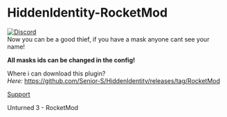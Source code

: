 # HiddenIdentity-RocketMod
[![Discord](https://img.shields.io/discord/726339892933558442?label=Discord%20Chat&logo=discord&style=flat-square)](https://discord.com/invite/wMrPygv) <br>
Now you can be a good thief, if you have a mask anyone cant see your name!

**All masks ids can be changed in the config!**

Where i can download this plugin?<br />
*Here:* https://github.com/Senior-S/HiddenIdentity/releases/tag/RocketMod <br />

[Support](https://discord.com/invite/wMrPygv)

Unturned 3 - RocketMod
